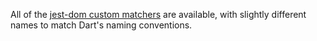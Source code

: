 All of the <a href="https://github.com/testing-library/jest-dom#custom-matchers" target="rtljs" rel="nofollow noreferrer">jest-dom custom matchers</a> are available, with slightly different names to match Dart's naming conventions.

